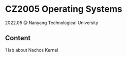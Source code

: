 # CZ2005 Operating Systems
2022.05 @ Nanyang Technological University

## Content
1 lab about Nachos Kernel
